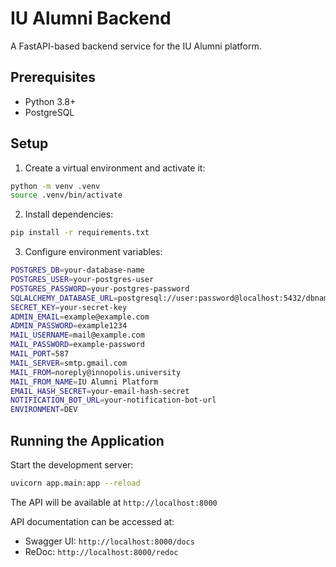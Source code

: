 # IU Alumni Backend

A FastAPI-based backend service for the IU Alumni platform.

## Prerequisites

- Python 3.8+
- PostgreSQL

## Setup

1. Create a virtual environment and activate it:

```bash
python -m venv .venv
source .venv/bin/activate
```

2. Install dependencies:

```bash
pip install -r requirements.txt
```

3. Configure environment variables:

```bash
POSTGRES_DB=your-database-name
POSTGRES_USER=your-postgres-user
POSTGRES_PASSWORD=your-postgres-password
SQLALCHEMY_DATABASE_URL=postgresql://user:password@localhost:5432/dbname
SECRET_KEY=your-secret-key
ADMIN_EMAIL=example@example.com
ADMIN_PASSWORD=example1234
MAIL_USERNAME=mail@example.com
MAIL_PASSWORD=example-password
MAIL_PORT=587
MAIL_SERVER=smtp.gmail.com
MAIL_FROM=noreply@innopolis.university
MAIL_FROM_NAME=IU Alumni Platform
EMAIL_HASH_SECRET=your-email-hash-secret
NOTIFICATION_BOT_URL=your-notification-bot-url
ENVIRONMENT=DEV
```

## Running the Application

Start the development server:

```bash
uvicorn app.main:app --reload
```

The API will be available at `http://localhost:8000`

API documentation can be accessed at:

- Swagger UI: `http://localhost:8000/docs`
- ReDoc: `http://localhost:8000/redoc`
